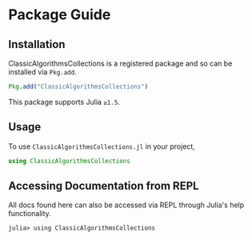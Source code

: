 # Package Guide

## Installation
ClassicAlgorithmsCollections is a registered package and so can be installed via `Pkg.add`.

```julia
Pkg.add("ClassicAlgorithmsCollections")
```

This package supports Julia `≥1.5`.

## Usage
To use ```ClassicAlgorithmsCollections.jl``` in your project,

```julia
using ClassicAlgorithmsCollections
```

## Accessing Documentation from REPL
All docs found here can also be accessed via REPL through Julia's help functionality.
```julia-repl
julia> using ClassicAlgorithmsCollections
```